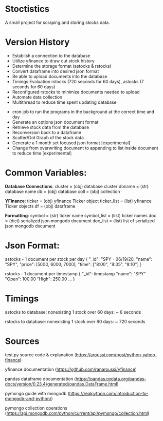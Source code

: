 # Stoctistics
A small project for scraping and storing stocks data.

Version History
====================
+ Establish a connection to the database
+ Utilize yfinance to draw out stock history
+ Determine the storage format (astocks & rstocks)
+ Convert dataframe into desired json format
+ Be able to upload documents into the database
+ Timings Evaluation rstocks (720 seconds for 60 days), astocks (7 seconds for 60 days)
+ Reconfigured rstocks to minimize documents needed to upload
+ Automate data collection
+ Multithread to reduce time spent updating database

- cron job to run the programs in the background at the correct time and day
- Generate an options json document format
- Retrieve stock data from the database
- Reconversion back to a dataframe
- Scatter/Dot Graph of the stock data
- Generate a 1 month set focused json format [experimental]
- Change from overwriting document to appending to list inside document to reduce time [experimental]



Common Variables:
=================

**Database Connections**: 
cluster = (obj) database cluster
dbname = (str) database name
db = (obj) database
coll = (obj) collection


**YFinance**:
ticker = (obj) yfinance Ticker object
ticker_list = (list) yfinance Ticker objects
df = (obj) dataframe


**Formatting**:
symbol = (str) ticker name
symbol_list = (list) ticker names
doc = (dict) serialized json mongodb document
doc_list = (list) list of serialized json mongodb document


Json Format:
============
astocks - 1 document per stock per day
{
"_id": "SPY - 06/19/20,
"name": "SPY",
"price": [5000, 6000, 7000],
"time": ["8:00", "8:05", "8:10"]
}


rstocks - 1 document per timestamp 
{
    "_id": timestamp
    "name": "SPY"
    "Open": 100.00
    "High": 250.00
    ...
}



Timings
=======
astocks to database: 
nonexisting 1 stock over 60 days: ~ 8 seconds

rstocks to database:
nonexisting 1 stock over 60 days: ~ 720 seconds


Sources
=======
test.py source code & explanation 
(https://aroussi.com/post/python-yahoo-finance)


yfinance documentation 
(https://github.com/ranaroussi/yfinance)


pandas dataframe documentation
(https://pandas.pydata.org/pandas-docs/version/0.23.4/generated/pandas.DataFrame.html)


pymongo guide with mongodb
(https://realpython.com/introduction-to-mongodb-and-python/)


pymongo collection operations
(https://api.mongodb.com/python/current/api/pymongo/collection.html)


